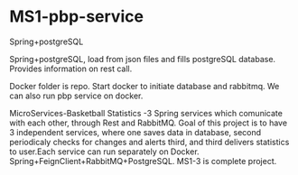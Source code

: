 # MS1-pbp-service
Spring+postgreSQL

Spring+postgreSQL, load from json files and fills postgreSQL database. Provides information on rest call.

Docker folder is repo. Start docker to initiate database and rabbitmq. We can also run pbp service on docker.

MicroServices-Basketball Statistics
-3 Spring services which comunicate with each other, through Rest and RabbitMQ.
Goal of this project is to have 3 independent services, where one saves data in database, second periodicaly checks for changes and alerts third, and third delivers statistics to user.Each service can run separately on Docker. 
Spring+FeignClient+RabbitMQ+PostgreSQL. MS1-3 is complete project.

